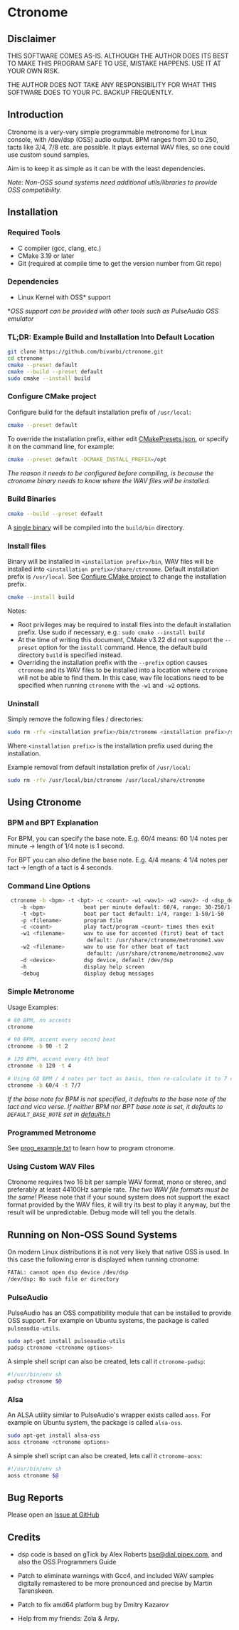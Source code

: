 # Ctronome
## Disclaimer
THIS SOFTWARE COMES AS-IS. ALTHOUGH THE AUTHOR DOES ITS BEST TO MAKE
THIS PROGRAM SAFE TO USE, MISTAKE HAPPENS. USE IT AT YOUR OWN RISK.

THE AUTHOR DOES NOT TAKE ANY RESPONSIBILITY FOR WHAT THIS SOFTWARE
DOES TO YOUR PC. BACKUP FREQUENTLY.

## Introduction
Ctronome is a very-very simple programmable metronome for Linux console,
with /dev/dsp (OSS) audio output. BPM ranges from 30 to 250, tacts like 3/4, 7/8
etc. are possible. It plays external WAV files, so one could use custom
sound samples.

Aim is to keep it as simple as it can be with the least dependencies.

*Note: Non-OSS sound systems need additional utils/libraries to 
provide OSS compatibility.*


## Installation
### Required Tools
- C compiler (gcc, clang, etc.)
- CMake 3.19 or later
- Git (required at compile time to get the version number from Git repo)

### Dependencies
- Linux Kernel with OSS* support

**OSS support can be provided with other tools such as PulseAudio OSS emulator*

### TL;DR: Example Build and Installation Into Default Location
```bash
git clone https://github.com/bivanbi/ctronome.git
cd ctronome
cmake --preset default
cmake --build --preset default
sudo cmake --install build
```

### Configure CMake project
Configure build for the default installation prefix of `/usr/local`:
```bash
cmake --preset default
```

To override the installation prefix, either edit [CMakePresets.json](CMakePresets.json),
or specify it on the command line, for example:
```bash
cmake --preset default -DCMAKE_INSTALL_PREFIX=/opt
```

*The reason it needs to be configured before compiling, is because the ctronome binary needs to know where
the WAV files will be installed.*
 
### Build Binaries
```bash
cmake --build --preset default
```

A [single binary](build/bin/ctronome) will be compiled into the `build/bin` directory.

### Install files
Binary will be installed in `<installation prefix>/bin`, WAV files will be installed into `<installation prefix>/share/ctronome`.
Default installation prefix is `/usr/local`. See [Confiure CMake project](#configure-cmake-project) to change the installation prefix.

```bash
cmake --install build
```

Notes:
- Root privileges may be required to install files into the default installation prefix. Use sudo if necessary, e.g.: `sudo cmake --install build`
- At the time of writing this document, CMake v3.22 did not support the `--preset` option for the `install` command.
Hence, the default build directory `build` is specified instead.
- Overriding the installation prefix with the `--prefix` option causes `ctronome` and its WAV files to be installed
into a location where `ctronome` will not be able to find them. In this case, wav file locations need to be
specified when running `ctronome` with the `-w1` and `-w2` options.

### Uninstall
Simply remove the following files / directories:
```bash
sudo rm -rfv <installation prefix>/bin/ctronome <installation prefix>/share/ctronome
```

Where `<installation prefix>` is the installation prefix used during the installation.

Example removal from default installation prefix of `/usr/local`:
```bash
sudo rm -rfv /usr/local/bin/ctronome /usr/local/share/ctronome
```

## Using Ctronome
### BPM and BPT Explanation
For BPM, you can specify the base note. E.g. 60/4 means:
60 1/4 notes per minute -> length of 1/4 note is 1 second.

For BPT you can also define the base note. E.g. 4/4 means:
4 1/4 notes per tact -> length of a tact is 4 seconds.

### Command Line Options
```bash
 ctronome -b <bpm> -t <bpt> -c <count> -w1 <wav1> -w2 <wav2> -d <dsp_device> -p <program> -h -v
    -b <bpm>            beat per minute default: 60/4, range: 30-250/1-20
    -t <bpt>            beat per tact default: 1/4, range: 1-50/1-50
    -p <filename>       program file
    -c <count>          play tact/program <count> times then exit
    -w1 <filename>      wav to use for accented (first) beat of tact
                         default: /usr/share/ctronome/metronome1.wav
    -w2 <filename>      wav to use for other beat of tact
                         default: /usr/share/ctronome/metronome2.wav
    -d <device>         dsp device, default /dev/dsp
    -h                  display help screen
    -debug              display debug messages
```

### Simple Metronome
Usage Examples:
```bash
# 60 BPM, no accents
ctronome

# 90 BPM, accent every second beat
ctronome -b 90 -t 2

# 120 BPM, accent every 4th beat
ctronome -b 120 -t 4

# Using 60 BPM / 4 notes per tact as basis, then re-calculate it to 7 notes per tact, accent ever 7th beat
ctronome -b 60/4 -t 7/7 
```

*If the base note for BPM is not specified, it defaults to the base note
of the tact and vica verse. If neither BPM nor BPT base note is set, it defaults to `DEFAULT_BASE_NOTE` set
in [defaults.h](src/defaults.h)*

### Programmed Metronome

See [prog_example.txt](docs/prog_example.txt) to learn how to program ctronome.

### Using Custom WAV Files
Ctronome requires two 16 bit per sample WAV format, mono or stereo, and preferably
at least 44100Hz sample rate. *The two WAV file formats must be the same!*
Please note that if your sound system does not support the exact format
provided by the WAV files, it will try its best to play it anyway, but
the result will be unpredictable. Debug mode will tell you the details.


## Running on Non-OSS Sound Systems
On modern Linux distributions it is not very likely that native OSS is used.
In this case the following error is displayed when running ctronome:
```bash
FATAL: cannot open dsp device /dev/dsp
/dev/dsp: No such file or directory
```

### PulseAudio
PulseAudio has an OSS compatibility module that can be installed to provide
OSS support. For example on Ubuntu systems, the package is called `pulseaudio-utils`.
```bash
sudo apt-get install pulseaudio-utils
padsp ctronome <ctronome options>
```

A simple shell script can also be created, lets call it `ctronome-padsp`:
```sh
#!/usr/bin/env sh
padsp ctronome $@
```

### Alsa
An ALSA utility similar to PulseAudio's wrapper exists called `aoss`.
For example on Ubuntu system, the package is called `alsa-oss`.

```bash
sudo apt-get install alsa-oss
aoss ctronome <ctronome options>
```

A simple shell script can also be created, lets call it `ctronome-aoss`:
```sh
#!/usr/bin/env sh
aoss ctronome $@
```

## Bug Reports
Please open an [Issue at GitHub](https://github.com/bivanbi/ctronome/issues)

## Credits
* dsp code is based on gTick by Alex Roberts <bse@dial.pipex.com>,
  and also the OSS Programmers Guide

* Patch to eliminate warnings with Gcc4, and included WAV samples digitally
  remastered to be more pronounced and precise by Martin Tarenskeen.

* Patch to fix amd64 platform bug by Dmitry Kazarov
 
* Help from my friends: Zola & Arpy.

